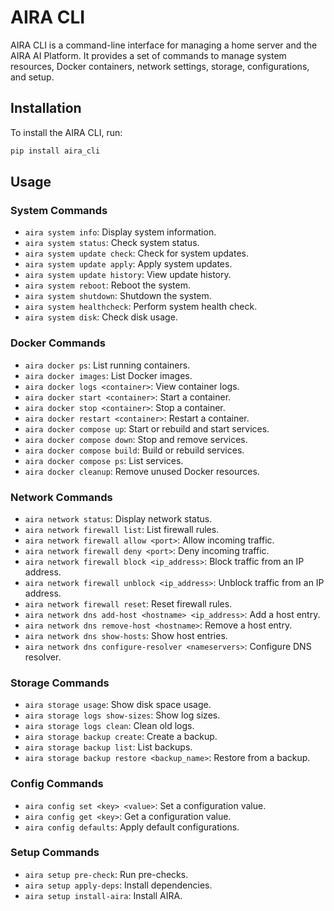 # AIRA CLI

AIRA CLI is a command-line interface for managing a home server and the AIRA AI Platform. It provides a set of commands to manage system resources, Docker containers, network settings, storage, configurations, and setup.

## Installation

To install the AIRA CLI, run:

```sh
pip install aira_cli
```

## Usage

### System Commands

- `aira system info`: Display system information.
- `aira system status`: Check system status.
- `aira system update check`: Check for system updates.
- `aira system update apply`: Apply system updates.
- `aira system update history`: View update history.
- `aira system reboot`: Reboot the system.
- `aira system shutdown`: Shutdown the system.
- `aira system healthcheck`: Perform system health check.
- `aira system disk`: Check disk usage.

### Docker Commands

- `aira docker ps`: List running containers.
- `aira docker images`: List Docker images.
- `aira docker logs <container>`: View container logs.
- `aira docker start <container>`: Start a container.
- `aira docker stop <container>`: Stop a container.
- `aira docker restart <container>`: Restart a container.
- `aira docker compose up`: Start or rebuild and start services.
- `aira docker compose down`: Stop and remove services.
- `aira docker compose build`: Build or rebuild services.
- `aira docker compose ps`: List services.
- `aira docker cleanup`: Remove unused Docker resources.

### Network Commands

- `aira network status`: Display network status.
- `aira network firewall list`: List firewall rules.
- `aira network firewall allow <port>`: Allow incoming traffic.
- `aira network firewall deny <port>`: Deny incoming traffic.
- `aira network firewall block <ip_address>`: Block traffic from an IP address.
- `aira network firewall unblock <ip_address>`: Unblock traffic from an IP address.
- `aira network firewall reset`: Reset firewall rules.
- `aira network dns add-host <hostname> <ip_address>`: Add a host entry.
- `aira network dns remove-host <hostname>`: Remove a host entry.
- `aira network dns show-hosts`: Show host entries.
- `aira network dns configure-resolver <nameservers>`: Configure DNS resolver.

### Storage Commands

- `aira storage usage`: Show disk space usage.
- `aira storage logs show-sizes`: Show log sizes.
- `aira storage logs clean`: Clean old logs.
- `aira storage backup create`: Create a backup.
- `aira storage backup list`: List backups.
- `aira storage backup restore <backup_name>`: Restore from a backup.

### Config Commands

- `aira config set <key> <value>`: Set a configuration value.
- `aira config get <key>`: Get a configuration value.
- `aira config defaults`: Apply default configurations.

### Setup Commands

- `aira setup pre-check`: Run pre-checks.
- `aira setup apply-deps`: Install dependencies.
- `aira setup install-aira`: Install AIRA.